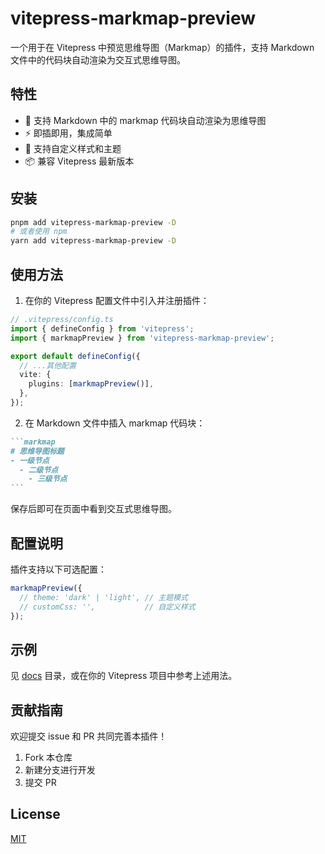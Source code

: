 # vitepress-markmap-preview

一个用于在 Vitepress 中预览思维导图（Markmap）的插件，支持 Markdown 文件中的代码块自动渲染为交互式思维导图。

## 特性

- 🧠 支持 Markdown 中的 markmap 代码块自动渲染为思维导图
- ⚡️ 即插即用，集成简单
- 🎨 支持自定义样式和主题
- 📦 兼容 Vitepress 最新版本

## 安装

```bash
pnpm add vitepress-markmap-preview -D
# 或者使用 npm
yarn add vitepress-markmap-preview -D
```

## 使用方法

1. 在你的 Vitepress 配置文件中引入并注册插件：

```ts
// .vitepress/config.ts
import { defineConfig } from 'vitepress';
import { markmapPreview } from 'vitepress-markmap-preview';

export default defineConfig({
  // ...其他配置
  vite: {
    plugins: [markmapPreview()],
  },
});
```

2. 在 Markdown 文件中插入 markmap 代码块：

````markdown
```markmap
# 思维导图标题
- 一级节点
  - 二级节点
    - 三级节点
```
````

保存后即可在页面中看到交互式思维导图。

## 配置说明

插件支持以下可选配置：

```ts
markmapPreview({
  // theme: 'dark' | 'light', // 主题模式
  // customCss: '',           // 自定义样式
});
```

## 示例

见 [docs](./docs/) 目录，或在你的 Vitepress 项目中参考上述用法。

## 贡献指南

欢迎提交 issue 和 PR 共同完善本插件！

1. Fork 本仓库
2. 新建分支进行开发
3. 提交 PR

## License

[MIT](LICENSE)
